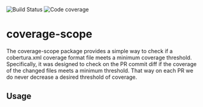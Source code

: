<!-- Badge ci build ci.yml -->
![Build Status](https://github.com/DennisJensen95/coverage-scope/actions/workflows/ci.yml/badge.svg)
![Code coverage](https://img.shields.io/endpoint?url=https://gist.githubusercontent.com/DennisJensen95/2b7862c80c14d562c8659e1283543190/raw/coverage-scope.json)

# coverage-scope

The coverage-scope package provides a simple way to check if a cobertura.xml
coverage format file meets a minimum coverage threshold. Specifically, it was
designed to check on the PR commit diff if the coverage of the changed files
meets a minimum threshold. That way on each PR we do never decrease a desired
threshold of coverage.

## Usage
